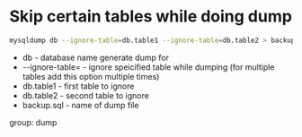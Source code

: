 # Skip certain tables while doing dump

```bash
mysqldump db --ignore-table=db.table1 --ignore-table=db.table2 > backup.sql
```

- db - database name generate dump for
- --ignore-table= - ignore speicified table while dumping (for multiple tables add this option multiple times)
- db.table1 - first table to ignore
- db.table2 - second table to ignore
- backup.sql - name of dump file

group: dump
